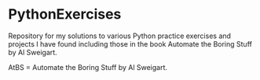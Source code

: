 # PythonExercises
Repository for my solutions to various Python practice exercises and projects I have found including those in the book Automate the Boring Stuff by Al Sweigart. 

AtBS = Automate the Boring Stuff by Al Sweigart.  
